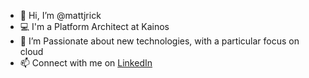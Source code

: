 - 👋  Hi, I’m @mattjrick
- :computer: I'm a Platform Architect at Kainos
- 👀  I’m Passionate about new technologies, with a particular focus on cloud 
- 📫  Connect with me on [LinkedIn](https://www.linkedin.com/in/matthew-ricketts-9a0488b1/)

<!---
mattjrick/mattjrick is a ✨ special ✨ repository because its `README.md` (this file) appears on your GitHub profile.
You can click the Preview link to take a look at your changes.
--->

